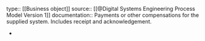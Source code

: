 type:: [[Business object]]
source:: [[@Digital Systems Engineering Process Model Version 1]]
documentation:: Payments or other compensations for the supplied system. Includes receipt and acknowledgement.

-